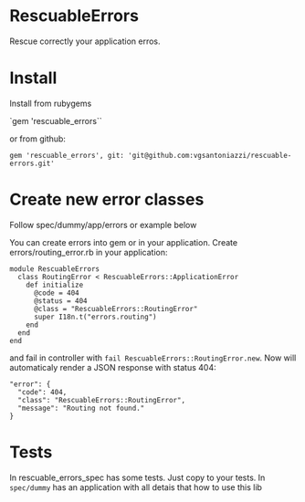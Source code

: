 # RescuableErrors

Rescue correctly your application erros.

# Install

Install from rubygems

`gem 'rescuable_errors``

or from github:

`gem 'rescuable_errors', git: 'git@github.com:vgsantoniazzi/rescuable-errors.git'`

# Create new error classes

Follow spec/dummy/app/errors or example below

You can create errors into gem or in your application. Create errors/routing_error.rb in your application:

```
module RescuableErrors
  class RoutingError < RescuableErrors::ApplicationError
    def initialize
      @code = 404
      @status = 404
      @class = "RescuableErrors::RoutingError"
      super I18n.t("errors.routing")
    end
  end
end

```

and fail in controller with ```fail RescuableErrors::RoutingError.new```. Now will automaticaly render a JSON response with status 404:
```
"error": {
  "code": 404,
  "class": "RescuableErrors::RoutingError",
  "message": "Routing not found."
}
```

# Tests

In rescuable_errors_spec has some tests. Just copy to your tests. In `spec/dummy` has an application with all detais that how to use this lib
